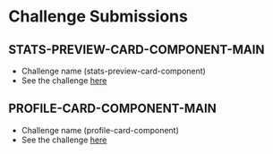 
# Challenge Submissions

## STATS-PREVIEW-CARD-COMPONENT-MAIN
- Challenge name (stats-preview-card-component)
- See the challenge [here](https://www.frontendmentor.io/challenges/stats-preview-card-component-8JqbgoU62)

## PROFILE-CARD-COMPONENT-MAIN
- Challenge name (profile-card-component)
- See the challenge [here](https://www.frontendmentor.io/challenges/profile-card-component-cfArpWshJ/)